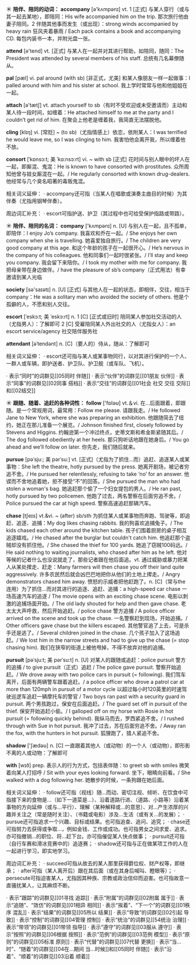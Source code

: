 ☀ <span class="category">**陪伴、陪同的动词：**</span>
<span class="vocabulary">**accompany**</span> [ə'kʌmpənɪ] 
<span class="definition">vt. 1 [正式] 与某人穿行（或与其一起去某地），即陪同：</span>His wife accompanied him on the trip. 那次旅行他由妻子陪同。<span class="definition">2 伴随其他事而发生（或出现）：</span>strong winds accompanied by heavy rain 狂风夹着暴雨 / Each pack contains a book and accompanying CD. 每包内装书一本，并附光盘一张。

<span class="vocabulary">**attend**</span> [ə'tend] 
<span class="definition">vt. [正式] 与某人在一起并对其进行帮助，如陪同，随同：</span>The President was attended by several members of his staff. 总统有几名幕僚随从。
           
<span class="vocabulary">**pal**</span> [pæl]
<span class="definition">vi. pal around (with sb) [非正式，尤美] 和某人像朋友一样一起做事：</span>I palled around with him and his sister at school. 我上学时常常与他和他姐姐在一起。

<span class="vocabulary">**attach**</span> [ə'tætʃ] 
<span class="definition">vt. attach yourself to sb（有时不受欢迎或未受邀请而）主动和某人待一段时间，如缠着：</span>He attached himself to me at the party and I couldn’t get rid of him. 在聚会上他老是缠着我，我简直无法摆脱他。
                      
<span class="vocabulary">**cling**</span> [klɪŋ]
<span class="definition">vi. [常贬] ~ (to sb)（尤指情感上）依恋，依附某人：</span>I was terrified he would leave me, so I was clinging to him. 我害怕他会离开我，所以缠着他不放。

<span class="vocabulary">**consort**</span> [ˈkɒnsɔ:t; 美 ˈkɑ:nsɔ:rt]
<span class="definition">vi. ~ with sb [正式] 花时间与别人眼中的坏人在一起，即厮混、鬼混：</span>He is known to have consorted with prostitutes. 众所周知他曾与妓女厮混在一起。/ He regularly consorted with known drug-dealers. 他经常与几个臭名昭著的毒贩鬼混。

相关词义延伸：
· accompany还可指（当某人在唱歌或演奏主曲目的时候）为其伴奏（尤指用钢琴伴奏）。

周边词汇补充：
· escort可指护送、护卫（其过程中也可给受保护指路或带路）。

☀ <span class="category">**陪伴、陪同的名词：**</span>
<span class="vocabulary">**company**</span> ['kʌmpənɪ] 
<span class="definition">n. [U] 与别人在一起，且不孤单，即陪伴：</span>I enjoy Jo’s company. 我喜欢和乔在一起。/ She enjoys her own company when she is travelling. 她喜爱独自旅行。/ The children are very good company at this age. 和这个年龄的孩子在一起很开心。/ He’s nervous in the company of his colleagues. 他和同事们一起时很紧张。/ I’ll stay and keep you company. 我会留下来陪你。/ I took my mother with me for company. 我把母亲带在身边做伴。/ have the pleasure of sb’s company（正式用法）有幸邀请到某人光临

<span class="vocabulary">**society**</span> [sə'saɪətɪ] 
<span class="definition">n. [U] [正式] 与其他人在一起的状态，即相伴，交往，相当于company：</span>He was a solitary man who avoided the society of others. 他是个孤僻的人，不愿和别人交往。
           
<span class="vocabulary">**escort**</span> [ˈeskɔ:t; 美 ˈeskɔ:rt]
<span class="definition">n. 1 [C] [正式或旧时] 陪同某人参加社交活动的人（尤指男人）：</span>了解即可 <span class="definition">2 [C] 受雇陪同某人外出社交的人（尤指女人）：</span>an escort service/agency 社交陪伴服务社
           
<span class="vocabulary">**attendant**</span> [əˈtendənt]
<span class="definition">n. [C]（要人的）侍从，随从：</span>了解即可

相关词义延伸：
· escort还可指与某人或某事物同行，以对其进行保护的一个人、一群人或车辆，即护送者、护卫队、护卫舰（或车队、飞机）。

· 表示“同时”的词群见[[05同时 伴随]]
· 表示“伙伴”的词群见[[01朋友 伙伴]]
· 表示“同事”的词群见[[02同事 搭档]]
· 表示“交往”的词群见[[01社会 社交 交往 交际]]和[[02结交]]

☀ <span class="category">**跟随、随着、追赶的各种词性：**</span>
<span class="vocabulary">**follow**</span> ['fɒləʊ] 
<span class="definition">vt.＆vi. 在…后面跟着，即跟随。是一个常规用词，最常用：</span>Follow me please. 请跟我走。/ He followed Jane to New York, where she was preparing an exhibition. 他跟随简去了纽约，她正在那儿准备一个展览。/ Johnson finished first, closely followed by Stevens and Higgins. 约翰逊第一个冲过终点，史蒂文斯和希金斯紧随其后。/ The dog followed obediently at her heels. 那只狗听话地跟在她身后。/ You go ahead and we’ll follow on later. 你先走，我们随后就来。
           
<span class="vocabulary">**pursue**</span> [pəˈsju:; 美 pərˈsu:]
<span class="definition">vt. [正式]（尤指为了抓住…而）追赶、追逐某人或某事物：</span>She left the theatre, hotly pursued by the press. 她离开剧场，被记者穷追不舍。/ He pursued her relentlessly, refusing to take ‘no’ for an answer. 他锲而不舍地追着她，拒不接受“不”的回答。/ She pursued the man who had stolen a woman's bag. 她追赶那个偷了一个妇女提包的男人。/ He ran past, hotly pursued by two policemen. 他跑了过去，两名警察在后面穷追不舍。/ Police pursued the car at high speed. 警察高速追赶那辆汽车。
           
<span class="vocabulary">**chase**</span> [tʃeɪs]
<span class="definition">vt.&vi. ~ (after) sb/sth 为抓住某人或某事物而奔跑、驾驶等，即追赶、追逐、追捕：</span>My dog likes chasing rabbits. 我的狗喜欢追捕兔子。/ The kids chased each other around the kitchen table. 孩子们围着厨房的桌子相互追逐嬉戏。/ He chased after the burglar but couldn't catch him. 他追赶那个盗贼却没有抓住他。/ She chased the thief for 100 yards. 她追了窃贼100码远。/ He said nothing to waiting journalists, who chased after him as he left. 他对等候的记者什么也没说就走了，那些记者跟在他后面追。<span class="definition">vt. 通过威胁或暴力把某人从某处撵走、赶走：</span>Many farmers will then chase you off their land quite aggressively. 许多农民然后就会凶巴巴地把你从他们的土地上撵走。/ Angry demonstrators chased him away. 愤怒的示威者把他赶跑了。<span class="definition">n. [C]（常与the连用）为了抓住…而对其进行的追逐、追赶、追捕：</span>a high-speed car chase 一场高速汽车的追逐 / The movie opens with an exciting chase scene. 电影以刺激的追捕场面开始。/ The old lady shouted for help and then gave chase. 老太太大声呼救，然后开始追赶。/ police chase 警方追捕 / A police officer arrived on the scene and took up the chase. 一名警察赶到现场，开始追捕。/ Other officers gave chase but the killers escaped. 其他警官追了上去，可是杀手还是逃了。/ Several children joined in the chase. 几个孩子加入了这场追赶。/ We lost him in the narrow streets and had to give up the chase (= stop chasing him). 我们在狭窄的街道上被他甩掉，不得不放弃对他的追捕。
           
<span class="vocabulary">**pursuit**</span> [pəˈsju:t; 美 pərˈsu:t]
<span class="definition">n. [U] 对某人的跟随或追赶：</span>police pursuit 警方的追捕 / to give pursuit（正式）追赶 / The police gave pursuit. 警察开始追赶。/ We drove away with two police cars in pursuit (= following). 我们驾车离开，后面有两辆警车跟着追赶。/ a police officer who drove a patrol car at more than 120mph in pursuit of a motor cycle 以超过每小时120英里的时速驾驶巡逻车追赶一辆摩托车的警官 / Two boys ran past with a security guard in pursuit. 两个男孩跑过，保安在后面追赶。/ The guard set off in pursuit of the thief. 保安开始追赶小偷。/ I galloped off on my horse with Rosie in hot pursuit (= following quickly behind). 我纵马而去，罗西紧追不舍。/ I rushed through with Sue in hot pursuit. 我冲了过去，苏在后面穷追不舍。/ Away ran the fox, with the hunters in hot pursuit. 狐狸跑了，猎人紧追不舍。

<span class="vocabulary">**shadow**</span> ['ʃædəʊ] 
<span class="definition">n. [C] 一直跟着其他人（或动物）的一个人（或动物），即形影不离的人或动物：</span>了解即可

<span class="vocabulary">**with**</span> [wɪð] 
<span class="definition">prep. 表示人的行为方式，包括表伴随：</span>to greet sb with smiles 微笑着向某人打招呼 / Sit with your eyes looking forward. 坐下，眼睛向前看。/ She walked with a dog following her. 她散步的时候，一条狗跟在她后面。

相关词义延伸：
· follow还可指（视线）随…而动、密切注视、倾听、在饮食中可指接下来的食物是…（如下一道菜是…）、沿着道路行进、（道路、小路等）沿着某事物的方向延伸（或与…平行）、理解（某种解释或…的意思）、对…产生浓厚的兴趣并关注之（常是随时关注）、（书籍或电影）涉及…生活（或有关…的发展）；
· pursue还可指追求一个兴趣、目标或结果。也可指追查、追问、追究；
· chase还可指努力去获得或争取…，例如金钱、工作或成功。也可指男女之间求爱、追求。亦可指撤销…的职位、将…赶下台。亦可指催促某人快点做事；
· pursuit还可指（自行车赛和滑冰竞赛中的）追逐赛；
· shadow还可指与正在做某项工作的人在一起进行学习，即实地学习。

周边词汇补充：
· succeed可指从故去的某人那里获得爵位权、财产权等，即继承；
· after可指（某人离开后）跟在其后面（或在其身后喊叫、瞪眼等）；
· persecute可指迫害某人，尤指因其种族、宗教或政治信仰而迫害。也可指故意一直骚扰某人，让其麻烦不断。

· 表示”跟踪”的词群见[[01寻找 追踪]]
· 表示“附属”的词群见[[02附属 属于]]
· 表示“追随”、“效仿”的词群见[[01相异 相同]]
· 表示“挨着”、“下一个”的词群见[[01秩序 混乱]]
· 表示“结果”的词群见[[05所以 结果]]
· 表示“导致”的词群见[[02引起 导致]]
· 表示“控制”的词群见[[04管理 控制]]
· 表示“统治”的词群见[[54统治 治理]]
· 表示“带领”的词群见[[01带领 指导]]
· 表示“遵守”的词群见[[03服从 遵守]]
· 表示“按照”的词群见[[06根据 按照]]
· 表示“范例”的词群见[[03范例 模型]]
· 表示“原则”的词群见[[05标准 原则]]
· 表示“代替”的词群见[[07代替 更换]]
· 表示“当…时”、“随着”的词群见[[04在…期间 当…时候]]和[[05同时 伴随]]
· 表示“沿着”、“顺着”的词群见[[03沿着 顺着]]

